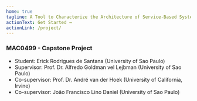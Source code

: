 ```yaml
---
home: true
tagline: A Tool to Characterize the Architecture of Service-Based Systems.
actionText: Get Started →
actionLink: /project/
---
```


### MAC0499 - Capstone Project

- Student: Erick Rodrigues de Santana (University of Sao Paulo)
- Supervisor: Prof. Dr. Alfredo Goldman vel Lejbman (University of Sao Paulo)
- Co-supervisor: Prof. Dr. André van der Hoek (University of California, Irvine)
- Co-supervisor: João Francisco Lino Daniel (University of Sao Paulo)
